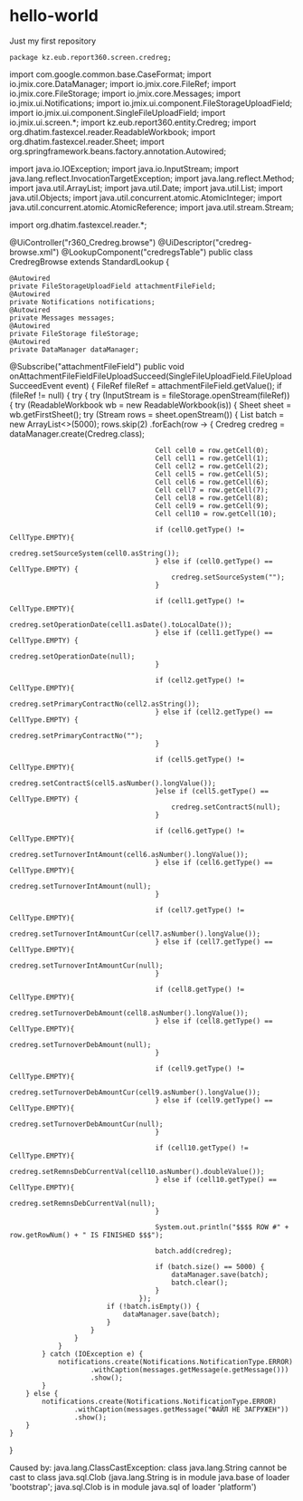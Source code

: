 # hello-world
Just my first repository

    package kz.eub.report360.screen.credreg;

import com.google.common.base.CaseFormat;
import io.jmix.core.DataManager;
import io.jmix.core.FileRef;
import io.jmix.core.FileStorage;
import io.jmix.core.Messages;
import io.jmix.ui.Notifications;
import io.jmix.ui.component.FileStorageUploadField;
import io.jmix.ui.component.SingleFileUploadField;
import io.jmix.ui.screen.*;
import kz.eub.report360.entity.Credreg;
import org.dhatim.fastexcel.reader.ReadableWorkbook;
import org.dhatim.fastexcel.reader.Sheet;
import org.springframework.beans.factory.annotation.Autowired;

import java.io.IOException;
import java.io.InputStream;
import java.lang.reflect.InvocationTargetException;
import java.lang.reflect.Method;
import java.util.ArrayList;
import java.util.Date;
import java.util.List;
import java.util.Objects;
import java.util.concurrent.atomic.AtomicInteger;
import java.util.concurrent.atomic.AtomicReference;
import java.util.stream.Stream;

import org.dhatim.fastexcel.reader.*;

@UiController("r360_Credreg.browse")
@UiDescriptor("credreg-browse.xml")
@LookupComponent("credregsTable")
public class CredregBrowse extends StandardLookup<Credreg> {

    @Autowired
    private FileStorageUploadField attachmentFileField;
    @Autowired
    private Notifications notifications;
    @Autowired
    private Messages messages;
    @Autowired
    private FileStorage fileStorage;
    @Autowired
    private DataManager dataManager;

@Subscribe("attachmentFileField")
    public void onAttachmentFileFieldFileUploadSucceed(SingleFileUploadField.FileUploadSucceedEvent event) {
        FileRef fileRef = attachmentFileField.getValue();
        if (fileRef != null) {
            try {
                try (InputStream is = fileStorage.openStream(fileRef)) {
                    try (ReadableWorkbook wb = new ReadableWorkbook(is)) {
                        Sheet sheet = wb.getFirstSheet();
                        try (Stream<Row> rows = sheet.openStream()) {
                            List<Credreg> batch = new ArrayList<>(5000);
                            rows.skip(2)
                                    .forEach(row -> {
                                        Credreg credreg = dataManager.create(Credreg.class);

                                        Cell cell0 = row.getCell(0);
                                        Cell cell1 = row.getCell(1);
                                        Cell cell2 = row.getCell(2);
                                        Cell cell5 = row.getCell(5);
                                        Cell cell6 = row.getCell(6);
                                        Cell cell7 = row.getCell(7);
                                        Cell cell8 = row.getCell(8);
                                        Cell cell9 = row.getCell(9);
                                        Cell cell10 = row.getCell(10);

                                        if (cell0.getType() != CellType.EMPTY){
                                            credreg.setSourceSystem(cell0.asString());
                                        } else if (cell0.getType() == CellType.EMPTY) {
                                            credreg.setSourceSystem("");
                                        }

                                        if (cell1.getType() != CellType.EMPTY){
                                            credreg.setOperationDate(cell1.asDate().toLocalDate());
                                        } else if (cell1.getType() == CellType.EMPTY) {
                                            credreg.setOperationDate(null);
                                        }

                                        if (cell2.getType() != CellType.EMPTY){
                                            credreg.setPrimaryContractNo(cell2.asString());
                                        } else if (cell2.getType() == CellType.EMPTY) {
                                            credreg.setPrimaryContractNo("");
                                        }

                                        if (cell5.getType() != CellType.EMPTY){
                                            credreg.setContractS(cell5.asNumber().longValue());
                                        }else if (cell5.getType() == CellType.EMPTY) {
                                            credreg.setContractS(null);
                                        }

                                        if (cell6.getType() != CellType.EMPTY){
                                            credreg.setTurnoverIntAmount(cell6.asNumber().longValue());
                                        } else if (cell6.getType() == CellType.EMPTY){
                                            credreg.setTurnoverIntAmount(null);
                                        }

                                        if (cell7.getType() != CellType.EMPTY){
                                            credreg.setTurnoverIntAmountCur(cell7.asNumber().longValue());
                                        } else if (cell7.getType() == CellType.EMPTY){
                                            credreg.setTurnoverIntAmountCur(null);
                                        }

                                        if (cell8.getType() != CellType.EMPTY){
                                            credreg.setTurnoverDebAmount(cell8.asNumber().longValue());
                                        } else if (cell8.getType() == CellType.EMPTY){
                                            credreg.setTurnoverDebAmount(null);
                                        }

                                        if (cell9.getType() != CellType.EMPTY){
                                            credreg.setTurnoverDebAmountCur(cell9.asNumber().longValue());
                                        } else if (cell9.getType() == CellType.EMPTY){
                                            credreg.setTurnoverDebAmountCur(null);
                                        }

                                        if (cell10.getType() != CellType.EMPTY){
                                            credreg.setRemnsDebCurrentVal(cell10.asNumber().doubleValue());
                                        } else if (cell10.getType() == CellType.EMPTY){
                                            credreg.setRemnsDebCurrentVal(null);
                                        }

                                        System.out.println("$$$$ ROW #" + row.getRowNum() + " IS FINISHED $$$");

                                        batch.add(credreg);

                                        if (batch.size() == 5000) {
                                            dataManager.save(batch);
                                            batch.clear();
                                        }
                                    });
                            if (!batch.isEmpty()) {
                                dataManager.save(batch);
                            }
                        }
                    }
                }
            } catch (IOException e) {
                notifications.create(Notifications.NotificationType.ERROR)
                        .withCaption(messages.getMessage(e.getMessage()))
                        .show();
            }
        } else {
            notifications.create(Notifications.NotificationType.ERROR)
                    .withCaption(messages.getMessage("ФАЙЛ НЕ ЗАГРУЖЕН"))
                    .show();
        }
    }
}

Caused by: java.lang.ClassCastException: class java.lang.String cannot be cast to class java.sql.Clob (java.lang.String is in module java.base of loader 'bootstrap'; java.sql.Clob is in module java.sql of loader 'platform')
